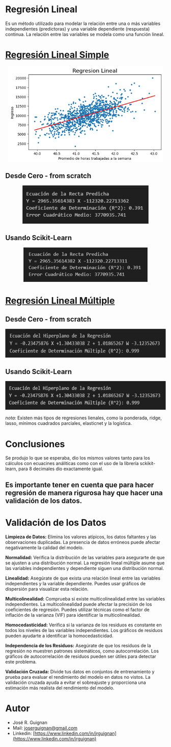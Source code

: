 # Regresión Lineal
Es un método utilizado para modelar la relación entre una o más variables independientes (predictoras) y una variable dependiente (respuesta) continua. La relación entre las variables se modela como una función lineal.




# [Regresión Lineal Simple](https://github.com/jrguignan/Regresion_Lineal_simple_y_multiple/blob/main/regresion_lineal_simple.ipynb)


<p align="center">
<img src="Images/regresionlienal_simple.png"  height=300>
</p>

## Desde Cero - from scratch
<p align="center">
<img src="Images/regresionlienalsimple1.png"  height=120>
</p>

## Usando Scikit-Learn
<p align="center">
<img src="Images/regresionlienalsimple2.png"  height=108>
</p>





# [Regresión Lineal Múltiple](https://github.com/jrguignan/Regresion_Lineal_simple_y_multiple/blob/main/regresion_lineal_multiple.ipynb)

## Desde Cero - from scratch
<p align="center">
<img src="Images/regresionlienalmultiple1.png"  height=90>
</p>

## Usando Scikit-Learn
<p align="center">
<img src="Images/regresionlienalmultiple2.png"  height=90>
</p>

*nota:* Existen más tipos de regresiones lienales, como la ponderada, ridge, lasso, mínimos cuadrados parciales, elasticnet y la logística.
<br>

# Conclusiones

Se produjo lo que se esperaba, dio los mismos valores tanto para los cálculos con ecuacines análiticas como con el uso de la librería sckikit-learn, para 8 decimales dio exactamente igual.



<h2> Es importante tener en cuenta que para hacer regresión de manera rigurosa hay que hacer una validación de los datos. <h2>


# Validación de los Datos

**Limpieza de Datos:** Elimina los valores atípicos, los datos faltantes y las observaciones duplicadas. La presencia de datos erróneos puede afectar negativamente la calidad del modelo.

**Normalidad:** Verifica la distribución de las variables para asegurarte de que se ajusten a una distribución normal. La regresión lineal múltiple asume que las variables independientes y dependiente siguen una distribución normal.

**Linealidad:** Asegúrate de que exista una relación lineal entre las variables independientes y la variable dependiente. Puedes usar gráficos de dispersión para visualizar esta relación.

**Multicolinealidad:** Comprueba si existe multicolinealidad entre las variables independientes. La multicolinealidad puede afectar la precisión de los coeficientes de regresión. Puedes utilizar técnicas como el factor de inflación de la varianza (VIF) para identificar la multicolinealidad.

**Homocedasticidad:** Verifica si la varianza de los residuos es constante en todos los niveles de las variables independientes. Los gráficos de residuos pueden ayudarte a identificar la homocedasticidad.

**Independencia de los Residuos:** Asegúrate de que los residuos de la regresión no muestren patrones sistemáticos, como autocorrelación. Los gráficos de autocorrelación de residuos pueden ser útiles para detectar este problema.

**Validación Cruzada:** Divide tus datos en conjuntos de entrenamiento y prueba para evaluar el rendimiento del modelo en datos no vistos. La validación cruzada ayuda a evitar el sobreajuste y proporciona una estimación más realista del rendimiento del modelo.



# Autor
- José R. Guignan
- Mail: joserguignan@gmail.com
- Linkedin: [https://www.linkedin.com/in/jrguignan](https://www.linkedin.com/in/jrguignan)